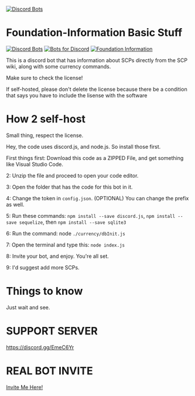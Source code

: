 [![Discord Bots](https://top.gg/api/widget/status/702659948030459927.svg?noavatar=true)](https://top.gg/bot/702659948030459927)

# Foundation-Information Basic Stuff
[![Discord Bots](https://top.gg/api/widget/702659948030459927.svg)](https://top.gg/bot/702659948030459927) [![Bots for Discord](https://botsfordiscord.com/api/bot/702659948030459927/widget)](https://botsfordiscord.com/bots/702659948030459927) [![Foundation Information](https://bots.ondiscord.xyz/bots/702659948030459927/embed?theme=dark&showGuilds=true)](https://bots.ondiscord.xyz/bots/702659948030459927)


This is a discord bot that has information about SCPs directly from the SCP wiki, along with some currency commands.

Make sure to check the license!

If self-hosted, please don't delete the license because there be a condition that says you have to include the lisense with the software

# How 2 self-host

Small thing, respect the license.

Hey, the code uses discord.js, and node.js. So install those first.

First things first: Download this code as a ZIPPED File, and get something like Visual Studio Code.

2: Unzip the file and proceed to open your code editor. 

3: Open the folder that has the code for this bot in it.

4: Change the token in `config.json`. (OPTIONAL) You can change the prefix as well.

5: Run these commands: `npm install --save discord.js`,  `npm install --save sequelize`, then `npm install --save sqlite3`

6: Run the command: node `./currency/dbInit.js`

7: Open the terminal and type this: `node index.js`

8: Invite your bot, and enjoy. You're all set.

9: I'd suggest add more SCPs.

# Things to know

Just wait and see.

# SUPPORT SERVER
https://discord.gg/EmeC6Yr

# REAL BOT INVITE
[Invite Me Here!](https://discordapp.com/api/oauth2/authorize?client_id=702659948030459927&permissions=67238912&scope=bot)
